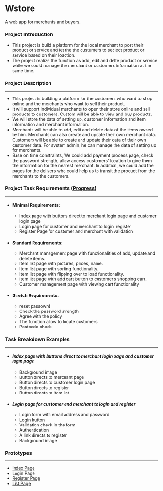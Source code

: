 # Wstore

A web app for merchants and buyers.

### Project Introduction

- This project is build a platform for the local merchant to post their product or service and let the the custumers to seclect product or service based on their loaction.
- The project realize the function as add, edit and delte product or service while we could manage the merchant or customers information at the same time.

### Project Description

---

- This project is building a platform for the customers who want to shop online and the merchants who want to sell their product.
- It will support individual merchants to open their store online and sell products to customers. Custom will be able to view and buy products.
- We will store the data of setting up, customer information and item information and merchant information.
- Merchants will be able to add, edit and delete data of the items owned by him. Merchants can also create and update their own merchant data. Customers will be able to create and update their data of their own customer data. For system admin, he can manage the data of setting up for merchants.
- Base on time constraints, We could add payment process page, check the password strength, allow access customers’ location to give them the information for the nearest merchant. In addition, we could add the pages for the delivers who could help us to transit the product from the merchants to the customers.

### Project Task Requirements ([Progress](https://trello.com/b/NNh0Bcui/wstore-development))

---

- #### Minimal Requirements:
  - Index page with buttons direct to merchant login page and customer login page
  - Login page for customer and merchant to login, register
  - Register Page for customer and merchant with validation
- #### Standard Requirements:
  - Merchant management page with functionalities of add, update and delete items.
  - Item list page with pictures, prices, name.
  - Item list page with sorting functionality.
  - Item list page with flipping over to load functionality.
  - Item list page with add cart button to customer’s shopping cart.
  - Customer management page with viewing cart functionality
- #### Stretch Requirements:
  - reset passowrd
  - Check the password strength
  - Agree with the policy
  - The function allow to locate customers
  - Postcode check

### Task Breakdown Examples

---

- #### _Index page with buttons direct to merchant login page and customer login page_
  - Background image
  - Button directs to merchant page
  - Button directs to customer login page
  - Button directs to register
  - Button directs to item list
- #### _Login page for customer and merchant to login and register_
  - Login form with email address and password
  - Login button
  - Validation check in the form
  - Authentication
  - A link directs to register
  - Background image

### Prototypes

---

- [Index Page](./prototypes/index.pdf)
- [Login Page](./prototypes/login.pdf)
- [Register Page](./prototypes/register.pdf)
- [List Page](./prototypes/list.pdf)

